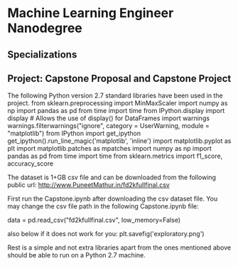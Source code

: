 # Machine Learning Engineer Nanodegree
## Specializations
## Project: Capstone Proposal and Capstone Project

The following Python version 2.7 standard libraries have been used in the project.
from sklearn.preprocessing import MinMaxScaler
import numpy as np
import pandas as pd
from time import time
from IPython.display import display # Allows the use of display() for DataFrames
import warnings
warnings.filterwarnings("ignore", category = UserWarning, module = "matplotlib")
from IPython import get_ipython
get_ipython().run_line_magic('matplotlib', 'inline')
import matplotlib.pyplot as plt
import matplotlib.patches as mpatches
import numpy as np
import pandas as pd
from time import time
from sklearn.metrics import f1_score, accuracy_score

The dataset is 1+GB csv file and can be downloaded from the following public url:
http://www.PuneetMathur.in/fd2kfullfinal.csv

First run the Capstone.ipynb after downloading the csv dataset file.
You may change the csv file path in the following Capstone.ipynb file:

data = pd.read_csv("fd2kfullfinal.csv", low_memory=False)

also below if it does not work for you:
plt.savefig('exploratory.png')

Rest is a simple and not extra libraries apart from the ones mentioned above should be able to run on a Python 2.7 machine.

